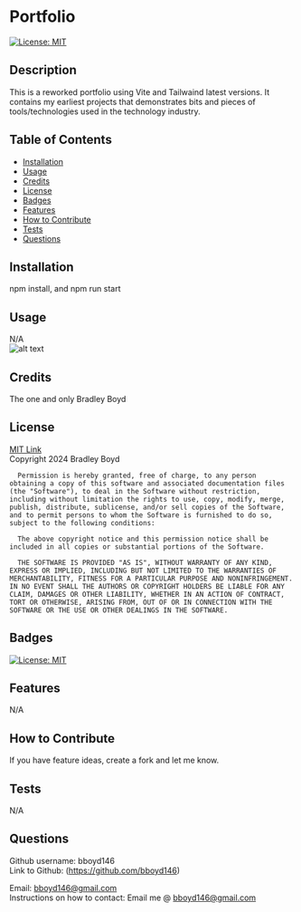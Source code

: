 # Portfolio

[![License: MIT](https://img.shields.io/badge/License-MIT-yellow.svg)](https://opensource.org/licenses/MIT)

## Description

This is a reworked portfolio using Vite and Tailwaind latest versions. It contains my earliest projects that demonstrates bits and pieces of tools/technologies used in the technology industry.

## Table of Contents

- [Installation](#Installation)
- [Usage](#Usage)
- [Credits](#Credits)
- [License](#License)
- [Badges](#Badges)
- [Features](#Features)
- [How to Contribute](#How-to-Contribute)
- [Tests](#Tests)
- [Questions](#Questions)

## Installation

npm install, and npm run start

## Usage

N/A  
![alt text](assets/images/)

## Credits

The one and only Bradley Boyd

## License

[MIT Link](https://opensource.org/licenses/MIT)  
 Copyright 2024 Bradley Boyd

      Permission is hereby granted, free of charge, to any person obtaining a copy of this software and associated documentation files (the "Software"), to deal in the Software without restriction, including without limitation the rights to use, copy, modify, merge, publish, distribute, sublicense, and/or sell copies of the Software, and to permit persons to whom the Software is furnished to do so, subject to the following conditions:

      The above copyright notice and this permission notice shall be included in all copies or substantial portions of the Software.

      THE SOFTWARE IS PROVIDED "AS IS", WITHOUT WARRANTY OF ANY KIND, EXPRESS OR IMPLIED, INCLUDING BUT NOT LIMITED TO THE WARRANTIES OF MERCHANTABILITY, FITNESS FOR A PARTICULAR PURPOSE AND NONINFRINGEMENT. IN NO EVENT SHALL THE AUTHORS OR COPYRIGHT HOLDERS BE LIABLE FOR ANY CLAIM, DAMAGES OR OTHER LIABILITY, WHETHER IN AN ACTION OF CONTRACT, TORT OR OTHERWISE, ARISING FROM, OUT OF OR IN CONNECTION WITH THE SOFTWARE OR THE USE OR OTHER DEALINGS IN THE SOFTWARE.

## Badges

[![License: MIT](https://img.shields.io/badge/License-MIT-yellow.svg)](https://opensource.org/licenses/MIT)

## Features

N/A

## How to Contribute

If you have feature ideas, create a fork and let me know.

## Tests

N/A

## Questions

Github username: bboyd146  
Link to Github: (https://github.com/bboyd146)

Email: bboyd146@gmail.com  
Instructions on how to contact: Email me @ bboyd146@gmail.com
